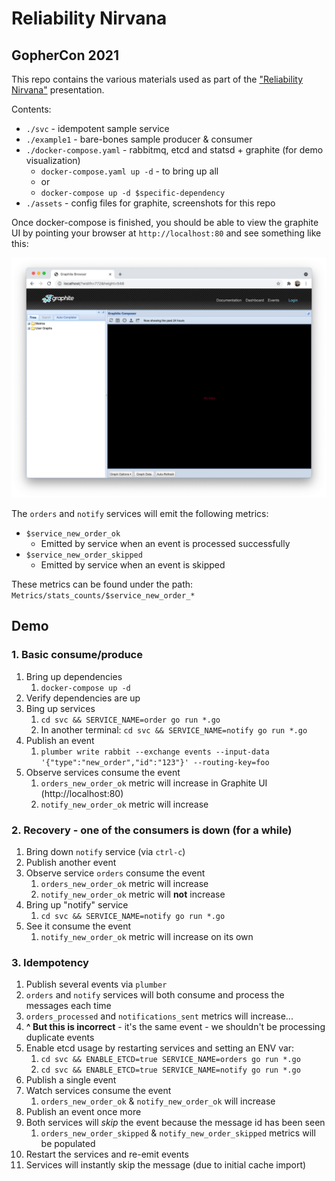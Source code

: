 # Reliability Nirvana
## GopherCon 2021

This repo contains the various materials used as part of the ["Reliability Nirvana"](https://www.gophercon.com/agenda/speakers/1221929) 
presentation.

Contents:

* `./svc` - idempotent sample service
* `./example1` - bare-bones sample producer & consumer
* `./docker-compose.yaml` - rabbitmq, etcd and statsd + graphite (for demo visualization)
  * `docker-compose.yaml up -d` - to bring up all
  * or 
  * `docker-compose up -d $specific-dependency`
* `./assets` - config files for graphite, screenshots for this repo

Once docker-compose is finished, you should be able to view the graphite UI by pointing
your browser at `http://localhost:80` and see something like this:

![Graphite screenshot](./assets/graphite.png)

The `orders` and `notify` services will emit the following metrics:

* `$service_new_order_ok`
  * Emitted by service when an event is processed successfully
* `$service_new_order_skipped`
  * Emitted by service when an event is skipped

These metrics can be found under the path: `Metrics/stats_counts/$service_new_order_*`

## Demo

### 1. Basic consume/produce

1. Bring up dependencies
   1. `docker-compose up -d`
2. Verify dependencies are up
3. Bing up services
   1. `cd svc && SERVICE_NAME=order go run *.go`
   2. In another terminal: `cd svc && SERVICE_NAME=notify go run *.go`
4. Publish an event 
   1. `plumber write rabbit --exchange events --input-data '{"type":"new_order","id":"123"}' --routing-key=foo`
5. Observe services consume the event
   1. `orders_new_order_ok` metric will increase in Graphite UI (http://localhost:80)
   2. `notify_new_order_ok` metric will increase

### 2. Recovery - one of the consumers is down (for a while)

1. Bring down `notify` service (via `ctrl-c`)
2. Publish another event
3. Observe service `orders` consume the event
   1. `orders_new_order_ok` metric will increase
   2. `notify_new_order_ok` metric will **not** increase
4. Bring up "notify" service
   1. `cd svc && SERVICE_NAME=notify go run *.go`
5. See it consume the event
   1. `notify_new_order_ok` metric will increase on its own

### 3. Idempotency

1. Publish several events via `plumber`
2. `orders` and `notify` services will both consume and process the messages each time
3. `orders_processed` and `notifications_sent` metrics will increase...
4. **^ But this is incorrect** - it's the same event - we shouldn't be processing duplicate events
5. Enable etcd usage by restarting services and setting an ENV var:
   1. `cd svc && ENABLE_ETCD=true SERVICE_NAME=orders go run *.go`
   2. `cd svc && ENABLE_ETCD=true SERVICE_NAME=notify go run *.go`
6. Publish a single event
7. Watch services consume the event
   1. `orders_new_order_ok` & `notify_new_order_ok` will increase
8. Publish an event once more
9. Both services will _skip_ the event because the message id has been seen
   1. `orders_new_order_skipped` & `notify_new_order_skipped` metrics will be populated
10. Restart the services and re-emit events
11. Services will instantly skip the message (due to initial cache import)

